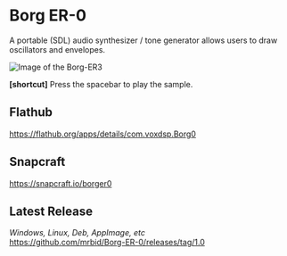 # Borg ER-0
A portable (SDL) audio synthesizer / tone generator allows users to draw oscillators and envelopes.

![Image of the Borg-ER3](https://miro.medium.com/max/700/1*PIn60YZ3wNEytljl0B4aig.png)

**[shortcut]** Press the spacebar to play the sample.

## Flathub
https://flathub.org/apps/details/com.voxdsp.Borg0

## Snapcraft
https://snapcraft.io/borger0

## Latest Release
*Windows, Linux, Deb, AppImage, etc*<br>
https://github.com/mrbid/Borg-ER-0/releases/tag/1.0
